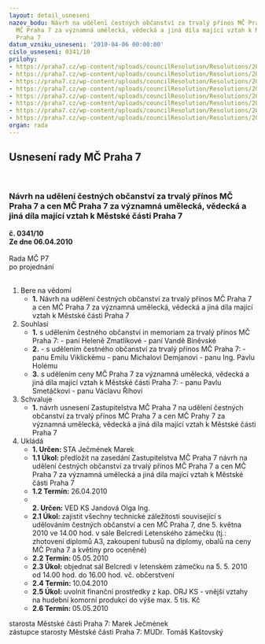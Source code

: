 ```yaml
---
layout: detail_usneseni
nazev_bodu: Návrh na udělení čestných občanství za trvalý přínos MČ Praha 7 a cen
  MČ Praha 7 za významná umělecká, vědecká a jiná díla mající vztah k Městské části
  Praha 7
datum_vzniku_usneseni: '2010-04-06 00:00:00'
cislo_usneseni: 0341/10
prilohy:
- https://praha7.cz/wp-content/uploads/councilResolution/Resolutions/20571/16-10-n%c3%a1vrh_usnesen%c3%ad_rm%c4%8d_111111111111111111111.doc
- https://praha7.cz/wp-content/uploads/councilResolution/Resolutions/20571/16-10-helena_zmatl%c3%adkov%c3%a1.doc
- https://praha7.cz/wp-content/uploads/councilResolution/Resolutions/20571/16-10-vanda_bin%c4%9bvsk%c3%a1.doc
- https://praha7.cz/wp-content/uploads/councilResolution/Resolutions/20571/16-10-emil_viklick%c3%bd.doc
- https://praha7.cz/wp-content/uploads/councilResolution/Resolutions/20571/16-10-michal_demjan.doc
- https://praha7.cz/wp-content/uploads/councilResolution/Resolutions/20571/16-10-pavel_hol%c3%bd.doc
- https://praha7.cz/wp-content/uploads/councilResolution/Resolutions/20571/16-10-pavel_smet%c3%a1%c4%8dek.doc
- https://praha7.cz/wp-content/uploads/councilResolution/Resolutions/20571/16-10-v%c3%a1clav_%c5%99%c3%adha.doc
organ: rada
---
```

<div id="ucUsn_pList" class="usn">
	<span><h2>Usnesení rady MČ Praha 7 </h2>
<br></span><div class="standBody">
<span><h3>Návrh na udělení čestných občanství za trvalý přínos MČ Praha 7 a cen MČ Praha 7 za významná umělecká, vědecká a jiná díla mající vztah k Městské části Praha 7</h3></span><div class="center">
		<strong>č. 0341/10</strong><br>
	</div>
<div class="center">
		<strong>Ze dne 06.04.2010</strong><br><br>
	</div>Rada MČ P7<br> po projednání<br><br><ol>
<li>Bere na vědomí<ul><li>
<strong>1.</strong> Návrh na udělení čestných občanství za trvalý přínos MČ Praha 7 a cen MČ Praha 7 za významná umělecká, vědecká a jiná díla mající vztah k Městské části Praha 7</li></ul>
</li>
<li>Souhlasí<ul>
<li>
<strong>1.</strong> s udělením čestného občanství  in memoriam za trvalý přínos MČ Praha 7:                     - paní Heleně Zmatlíkové                                                                                                    - paní Vandě Biněvské</li>
<li>
<strong>2.</strong> - s udělením čestného občanství za trvalý přínos MČ Praha 7:                                             - panu Emilu Viklickému                                                                                                 - panu Michalovi Demjanovi                                                                                           - panu Ing. Pavlu Holému</li>
<li>
<strong>3.</strong> s udělením ceny MČ Praha 7 za významná umělecká, vědecká a jiná díla mající vztah k Městské části Praha 7:                                                                                          - panu  Pavlu Smetáčkovi                                                                                                - panu  Václavu Říhovi   </li>
</ul>
</li>
<li>Schvaluje<ul><li>
<strong>1.</strong> návrh usnesení Zastupitelstva MČ Praha 7 na udělení čestných občanství za trvalý přínos MČ Praha 7 a cen MČ Prahy 7 za významná umělecká, vědecká a jiná díla mající vztah k Městské části Praha 7</li></ul>
</li>
<li>Ukládá<ul>
<li>
<strong>1. Určen: </strong>STA Ječmének Marek</li>
<li>
<strong>1.1 Úkol: </strong>předložit na zasedání Zastupitelstva MČ Praha 7 návrh na udělení čestných občanství za trvalý přínos MČ Praha 7 a cen MČ Praha 7 za významná umělecká a jiná díla mající vztah k Městské části Praha 7</li>
<li>
<strong>1.2 Termín: </strong>26.04.2010</li>
<li>
<strong><br>2. Určen: </strong>VED KS Jandová Olga Ing.</li>
<li>
<strong>2.1 Úkol: </strong>zajistit všechny technické záležitosti související s udělováním čestných občanství a cen MČ Praha 7, dne 5. května 2010  ve 14.00 hod. v sále Belcredi Letenského zámečku (tj.: zhotovení diplomů A3, zakoupení tubusů na diplomy, obalů na ceny MČ Praha 7 a květiny pro oceněné)</li>
<li>
<strong>2.2 Termín: </strong>05.05.2010</li>
<li>
<strong>2.3 Úkol: </strong>objednat sál Belcredi v letenském zámečku na 5. 5. 2010 od 14.00 hod. do 16.00 hod. vč. občerstvení</li>
<li>
<strong>2.4 Termín: </strong>10.04.2010</li>
<li>
<strong>2.5 Úkol: </strong>uvolnit finanční prostředky z kap. ORJ KS - vnější vztahy na hudební komorní produkci do výše max. 5 tis. Kč </li>
<li>
<strong>2.6 Termín: </strong>05.05.2010</li>
</ul>
</li>
</ol>starosta Městské části Praha 7: Marek Ječmének<br>zástupce starosty Městské části Praha 7: MUDr. Tomáš Kaštovský 
</div>
</div>